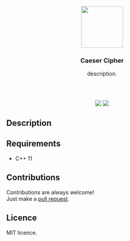 <p align="center">
<img src="https://i.imgur.com/yLtUqhZ.png" height="110px" width="auto"/>
<br/>
<h3 align="center">Caeser Cipher</h3>
<p align="center">description.</p>
<h2></h2>
</p>
<br />

<p align="center">
<a href="../../issues"><img src="https://img.shields.io/github/issues/aminbeigi/Github-README-Template.svg?style=flat-square" /></a>
<a href="../../pulls"><img src="https://img.shields.io/github/issues-pr/aminbeigi/Github-README-Template.svg?style=flat-square" /></a> 
</p>

## Description


## Requirements
* C++ 11

## Contributions
Contributions are always welcome!  
Just make a [pull request](../../pulls).

## Licence
MIT licence.
